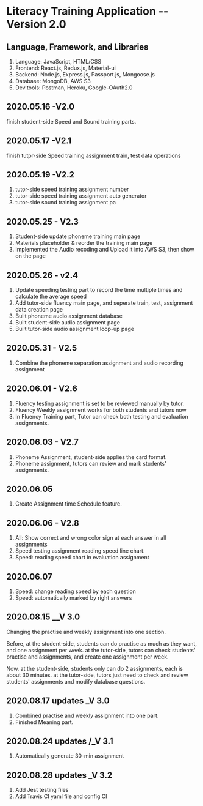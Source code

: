 # Literacy Training Application -- Version 2.0

## Language, Framework, and Libraries

1. Language: JavaScript, HTML/CSS
2. Frontend: React.js, Redux.js, Material-ui
3. Backend: Node.js, Express.js, Passport.js, Mongoose.js
4. Database: MongoDB, AWS S3
5. Dev tools: Postman, Heroku, Google-OAuth2.0

## 2020.05.16 -V2.0

finish student-side Speed and Sound training parts.

## 2020.05.17 -V2.1

finish tutpr-side Speed training assignment train, test data operations

## 2020.05.19 -V2.2

1. tutor-side speed training assignment number
2. tutor-side speed training assignment auto generator
3. tutor-side sound training assignment pa

## 2020.05.25 - V2.3

1. Student-side update phoneme training main page
2. Materials placeholder & reorder the training main page
3. Implemented the Audio recoding and Upload it into AWS S3, then show on the page

## 2020.05.26 - v2.4

1. Update speeding testing part to record the time multiple times and calculate the average speed
2. Add tutor-side fluency main page, and seperate train, test, assignment data creation page
3. Built phoneme audio assignment database
4. Built student-side audio assignment page
5. Built tutor-side audio assignment loop-up page

## 2020.05.31 - V2.5

1. Combine the phoneme separation assignment and audio recording assignment

## 2020.06.01 - V2.6

1. Fluency testing assignment is set to be reviewed manually by tutor.
2. Fluency Weekly assignment works for both students and tutors now
3. In Fluency Training part, Tutor can check both testing and evaluation assignments.

## 2020.06.03 - V2.7

1. Phoneme Assignment, student-side applies the card format.
2. Phoneme assignment, tutors can review and mark students' assignments.

## 2020.06.05

1. Create Assignment time Schedule feature.

## 2020.06.06 - V2.8

1. All: Show correct and wrong color sign at each answer in all assignments
2. Speed testing assignment reading speed line chart.
3. Speed: reading speed chart in evaluation assignment

## 2020.06.07

1. Speed: change reading speed by each question
2. Speed: automatically marked by right answers

## 2020.08.15 \_\_V 3.0

Changing the practise and weekly assignment into one section.

Before,
at the student-side, students can do practise as much as they want, and one assignment per week.
at the tutor-side, tutors can check students' practise and assignments, and create one assignment per week.

Now,
at the student-side, students only can do 2 assignments, each is about 30 minutes.
at the tutor-side, tutors just need to check and review students' assignments and modify database questions.

## 2020.08.17 updates \_V 3.0

1. Combined practise and weekly assignment into one part.
2. Finished Meaning part.

## 2020.08.24 updates /\_V 3.1

1. Automatically generate 30-min assignment

## 2020.08.28 updates \_V 3.2

1. Add Jest testing files
2. Add Travis CI yaml file and config CI
